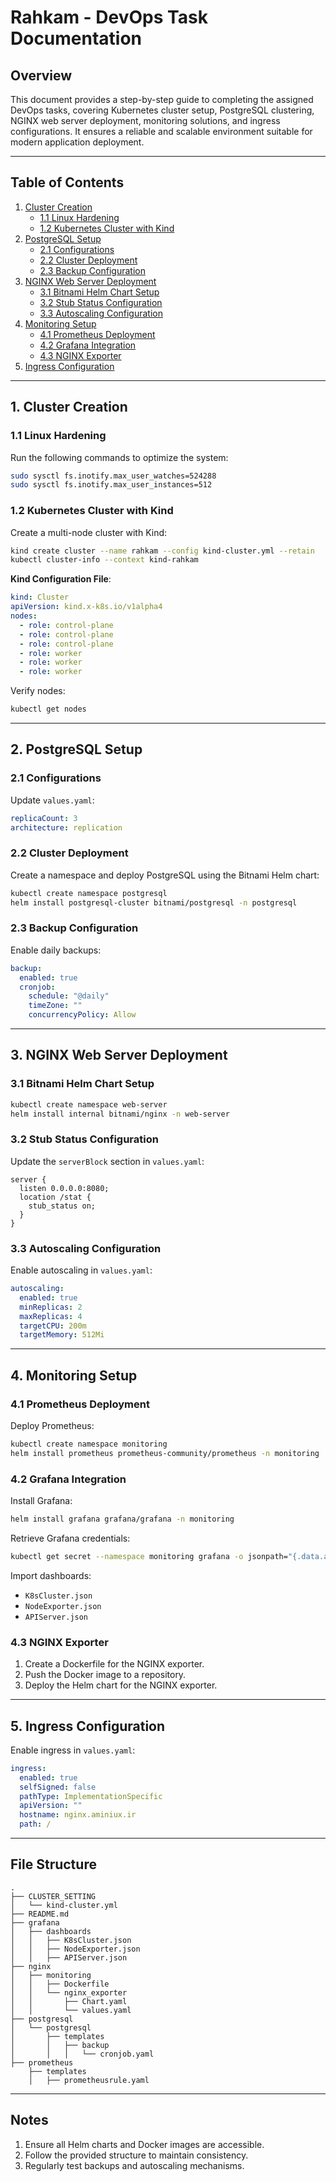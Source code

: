 # Rahkam - DevOps Task Documentation

## Overview

This document provides a step-by-step guide to completing the assigned DevOps tasks, covering Kubernetes cluster setup, PostgreSQL clustering, NGINX web server deployment, monitoring solutions, and ingress configurations. It ensures a reliable and scalable environment suitable for modern application deployment.

---

## Table of Contents

1. [Cluster Creation](#1-cluster-creation)
   - [1.1 Linux Hardening](#11-linux-hardening)
   - [1.2 Kubernetes Cluster with Kind](#12-kubernetes-cluster-with-kind)
2. [PostgreSQL Setup](#2-postgresql-setup)
   - [2.1 Configurations](#21-configurations)
   - [2.2 Cluster Deployment](#22-cluster-deployment)
   - [2.3 Backup Configuration](#23-backup-configuration)
3. [NGINX Web Server Deployment](#3-nginx-web-server-deployment)
   - [3.1 Bitnami Helm Chart Setup](#31-bitnami-helm-chart-setup)
   - [3.2 Stub Status Configuration](#32-stub-status-configuration)
   - [3.3 Autoscaling Configuration](#33-autoscaling-configuration)
4. [Monitoring Setup](#4-monitoring-setup)
   - [4.1 Prometheus Deployment](#41-prometheus-deployment)
   - [4.2 Grafana Integration](#42-grafana-integration)
   - [4.3 NGINX Exporter](#43-nginx-exporter)
5. [Ingress Configuration](#5-ingress-configuration)

---

## 1. Cluster Creation

### 1.1 Linux Hardening

Run the following commands to optimize the system:

```bash
sudo sysctl fs.inotify.max_user_watches=524288
sudo sysctl fs.inotify.max_user_instances=512
```

### 1.2 Kubernetes Cluster with Kind

Create a multi-node cluster with Kind:

```bash
kind create cluster --name rahkam --config kind-cluster.yml --retain
kubectl cluster-info --context kind-rahkam
```

**Kind Configuration File**:

```yaml
kind: Cluster
apiVersion: kind.x-k8s.io/v1alpha4
nodes:
  - role: control-plane
  - role: control-plane
  - role: control-plane
  - role: worker
  - role: worker
  - role: worker
```

Verify nodes:

```bash
kubectl get nodes
```

---

## 2. PostgreSQL Setup

### 2.1 Configurations

Update `values.yaml`:

```yaml
replicaCount: 3
architecture: replication
```

### 2.2 Cluster Deployment

Create a namespace and deploy PostgreSQL using the Bitnami Helm chart:

```bash
kubectl create namespace postgresql
helm install postgresql-cluster bitnami/postgresql -n postgresql
```

### 2.3 Backup Configuration

Enable daily backups:

```yaml
backup:
  enabled: true
  cronjob:
    schedule: "@daily"
    timeZone: ""
    concurrencyPolicy: Allow
```

---

## 3. NGINX Web Server Deployment

### 3.1 Bitnami Helm Chart Setup

```bash
kubectl create namespace web-server
helm install internal bitnami/nginx -n web-server
```

### 3.2 Stub Status Configuration

Update the `serverBlock` section in `values.yaml`:

```nginx
server {
  listen 0.0.0.0:8080;
  location /stat {
    stub_status on;
  }
}
```

### 3.3 Autoscaling Configuration

Enable autoscaling in `values.yaml`:

```yaml
autoscaling:
  enabled: true
  minReplicas: 2
  maxReplicas: 4
  targetCPU: 200m
  targetMemory: 512Mi
```

---

## 4. Monitoring Setup

### 4.1 Prometheus Deployment

Deploy Prometheus:

```bash
kubectl create namespace monitoring
helm install prometheus prometheus-community/prometheus -n monitoring
```

### 4.2 Grafana Integration

Install Grafana:

```bash
helm install grafana grafana/grafana -n monitoring
```

Retrieve Grafana credentials:

```bash
kubectl get secret --namespace monitoring grafana -o jsonpath="{.data.admin-password}" | base64 --decode
```

Import dashboards:
- `K8sCluster.json`
- `NodeExporter.json`
- `APIServer.json`

### 4.3 NGINX Exporter

1. Create a Dockerfile for the NGINX exporter.
2. Push the Docker image to a repository.
3. Deploy the Helm chart for the NGINX exporter.

---

## 5. Ingress Configuration

Enable ingress in `values.yaml`:

```yaml
ingress:
  enabled: true
  selfSigned: false
  pathType: ImplementationSpecific
  apiVersion: ""
  hostname: nginx.aminiux.ir
  path: /
```

---

## File Structure

```
.
├── CLUSTER_SETTING
│   └── kind-cluster.yml
├── README.md
├── grafana
│   ├── dashboards
│   │   ├── K8sCluster.json
│   │   ├── NodeExporter.json
│   │   ├── APIServer.json
├── nginx
│   ├── monitoring
│   │   ├── Dockerfile
│   │   └── nginx_exporter
│   │       ├── Chart.yaml
│   │       └── values.yaml
├── postgresql
│   └── postgresql
│       ├── templates
│       │   ├── backup
│       │   │   └── cronjob.yaml
├── prometheus
    ├── templates
    │   ├── prometheusrule.yaml
```

---

## Notes

1. Ensure all Helm charts and Docker images are accessible.
2. Follow the provided structure to maintain consistency.
3. Regularly test backups and autoscaling mechanisms.
